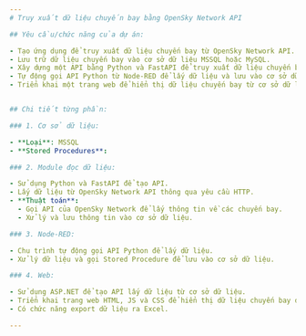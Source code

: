 ```yaml
---
# Truy xuất dữ liệu chuyến bay bằng OpenSky Network API

## Yêu cầu/chức năng của dự án:

- Tạo ứng dụng để truy xuất dữ liệu chuyến bay từ OpenSky Network API.
- Lưu trữ dữ liệu chuyến bay vào cơ sở dữ liệu MSSQL hoặc MySQL.
- Xây dựng một API bằng Python và FastAPI để truy xuất dữ liệu chuyến bay và cung cấp cho các ứng dụng khác.
- Tự động gọi API Python từ Node-RED để lấy dữ liệu và lưu vào cơ sở dữ liệu.
- Triển khai một trang web để hiển thị dữ liệu chuyến bay từ cơ sở dữ liệu.


## Chi tiết từng phần:

### 1. Cơ sở dữ liệu:

- **Loại**: MSSQL
- **Stored Procedures**:

### 2. Module đọc dữ liệu:

- Sử dụng Python và FastAPI để tạo API.
- Lấy dữ liệu từ OpenSky Network API thông qua yêu cầu HTTP.
- **Thuật toán**:
  - Gọi API của OpenSky Network để lấy thông tin về các chuyến bay.
  - Xử lý và lưu thông tin vào cơ sở dữ liệu.

### 3. Node-RED:

- Chu trình tự động gọi API Python để lấy dữ liệu.
- Xử lý dữ liệu và gọi Stored Procedure để lưu vào cơ sở dữ liệu.

### 4. Web:

- Sử dụng ASP.NET để tạo API lấy dữ liệu từ cơ sở dữ liệu.
- Triển khai trang web HTML, JS và CSS để hiển thị dữ liệu chuyến bay dưới dạng biểu đồ và bảng.
- Có chức năng export dữ liệu ra Excel.

---
```

